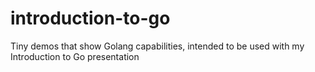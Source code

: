 # introduction-to-go
Tiny demos that show Golang capabilities, intended to be used with my Introduction to Go presentation
